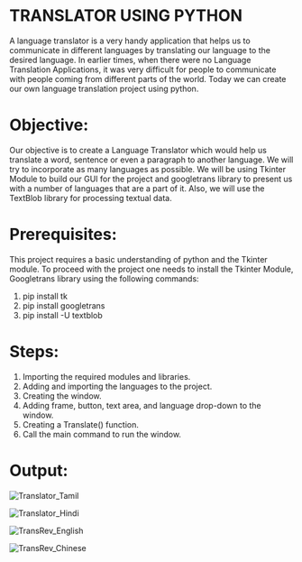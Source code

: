 # TRANSLATOR USING PYTHON
  A language translator is a very handy application that helps us to communicate in different languages by translating our language to the desired language. In earlier times, when there were no Language Translation Applications, it was very difficult for people to communicate with people coming from different parts of the world. Today we can create our own language translation project using python.

# Objective:
Our objective is to create a Language Translator which would help us translate a word, sentence or even a paragraph to another language. We will try to incorporate as many languages as possible. We will be using Tkinter Module to build our GUI for the project and googletrans library to present us with a number of languages that are a part of it. Also, we will use the TextBlob library for processing textual data.

# Prerequisites:
This project requires a basic understanding of python and the Tkinter module.
To proceed with the project one needs to install the Tkinter Module, Googletrans library using the following commands:
1. pip install tk
2. pip install googletrans
3. pip install -U textblob

# Steps:
1. Importing the required modules and libraries.
2. Adding and importing the languages to the project.
3. Creating the window.
4. Adding frame, button, text area, and language drop-down to the window.
5. Creating a Translate() function.
6. Call the main command to run the window.

# Output:
![Translator_Tamil](https://github.com/Navina-Murugadas/Translator_Python/assets/72821323/cd917486-2e88-434a-a219-c81f4a789c04)

![Translator_Hindi](https://github.com/Navina-Murugadas/Translator_Python/assets/72821323/c1fd0845-4d30-4eb9-a2b8-478923557bd7)

![TransRev_English](https://github.com/Navina-Murugadas/Translator_Python/assets/72821323/e00047ab-850a-48f2-a96f-0c76f72abfa1)

![TransRev_Chinese](https://github.com/Navina-Murugadas/Translator_Python/assets/72821323/609ad438-afd3-45a1-8fa9-a2d94d20eadb)


